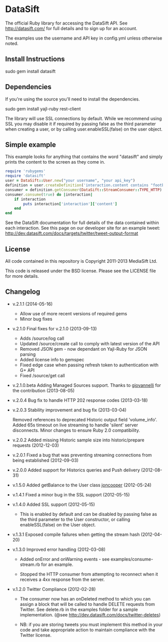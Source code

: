DataSift
========

The official Ruby library for accessing the DataSift API. See
http://datasift.com/ for full details and to sign up for an account.

The examples use the username and API key in config.yml unless otherwise noted.

Install Instructions
--------------------

sudo gem install datasift

Dependencies
------------

If you're using the source you'll need to install the dependencies.

sudo gem install yajl-ruby rest-client

The library will use SSL connections by default. While we recommend using SSL
you may disable it if required by passing false as the third parameter when
creating a user, or by calling user.enableSSL(false) on the user object.

Simple example
--------------

This example looks for anything that contains the word "datasift" and simply
prints the content to the screen as they come in.

```ruby
require 'rubygems'
require 'datasift'
user = DataSift::User.new("your username", "your api_key")
definition = user.createDefinition('interaction.content contains "football"')
consumer = definition.getConsumer(DataSift::StreamConsumer::TYPE_HTTP)
consumer.consume(true) do |interaction|
	if interaction
		puts interaction['interaction']['content']
	end
end
```

See the DataSift documentation for full details of the data contained within
each interaction. See this page on our developer site for an example tweet:
http://dev.datasift.com/docs/targets/twitter/tweet-output-format

License
-------

All code contained in this repository is Copyright 2011-2013 MediaSift Ltd.

This code is released under the BSD license. Please see the LICENSE file for
more details.

Changelog
---------
* v.2.1.1 (2014-05-16)
  - Allow use of more recent versions of required gems
  - Minor bug fixes

* v.2.1.0 Final fixes for v.2.1.0  (2013-09-13)

  - Adds /source/log call
  - Updated /source/create call to comply with latest version of the API
  - Removed JSON gem - now dependant on Yajl-Ruby for JSON parsing
  - Added license info to gemspec
  - Fixed edge case when passing refresh token to authentication with G+ API
  - Fixed /source/get call

* v.2.1.0.beta Adding Managed Sources support. Thanks to [giovannelli](https://github.com/giovannelli) for the contribution (2013-08-05)

* v.2.0.4 Bug fix to handle HTTP 202 response codes (2013-03-18)

* v.2.0.3 Stability improvement and bug fix (2013-03-04)

  Removed references to deprecated Historic output field 'volume_info'.
  Added 65s timeout on live streaming to handle 'silent' server disconnects.
  Minor changes to ensure Ruby 2.0 compatibility.

* v.2.0.2 Added missing Historic sample size into historic/prepare requests (2012-12-03)

* v.2.0.1 Fixed a bug that was preventing streaming connections from being established (2012-09-03)

* v.2.0.0 Added support for Historics queries and Push delivery (2012-08-31)

* v.1.5.0 Added getBalance to the User class [joncooper](https://github.com/joncooper) (2012-05-24)

* v.1.4.1 Fixed a minor bug in the SSL support (2012-05-15)

* v.1.4.0 Added SSL support (2012-05-15)

  - This is enabled by default and can be disabled by passing false as the third
  parameter to the User constructor, or calling enableSSL(false) on the User
  object.

* v.1.3.1 Exposed compile failures when getting the stream hash (2012-04-20)

* v.1.3.0 Improved error handling (2012-03-08)

  - Added onError and onWarning events - see examples/consume-stream.rb for an
  example.

  - Stopped the HTTP consumer from attempting to reconnect when it receives a
  4xx response from the server.

* v.1.2.0 Twitter Compliance (2012-02-28)

  - The consumer now has an onDeleted method to which you can assign a block
  that will be called to handle DELETE requests from Twitter. See delete.rb
  in the examples folder for a sample implementation.
  (@see http://dev.datasift.com/docs/twitter-deletes)

  - NB: if you are storing tweets you must implement this method in your code
  and take appropriate action to maintain compliance with the Twitter license.
